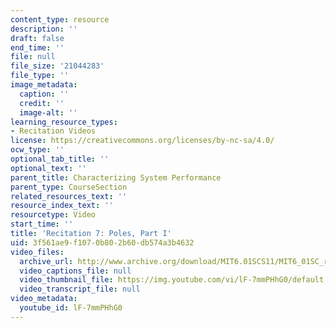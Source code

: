 ```yaml
---
content_type: resource
description: ''
draft: false
end_time: ''
file: null
file_size: '21044283'
file_type: ''
image_metadata:
  caption: ''
  credit: ''
  image-alt: ''
learning_resource_types:
- Recitation Videos
license: https://creativecommons.org/licenses/by-nc-sa/4.0/
ocw_type: ''
optional_tab_title: ''
optional_text: ''
parent_title: Characterizing System Performance
parent_type: CourseSection
related_resources_text: ''
resource_index_text: ''
resourcetype: Video
start_time: ''
title: 'Recitation 7: Poles, Part I'
uid: 3f561ae9-f107-0b80-2b60-db574a3b4632
video_files:
  archive_url: http://www.archive.org/download/MIT6.01SCS11/MIT6_01SC_rec7_300k.mp4
  video_captions_file: null
  video_thumbnail_file: https://img.youtube.com/vi/lF-7mmPHhG0/default.jpg
  video_transcript_file: null
video_metadata:
  youtube_id: lF-7mmPHhG0
---
```

